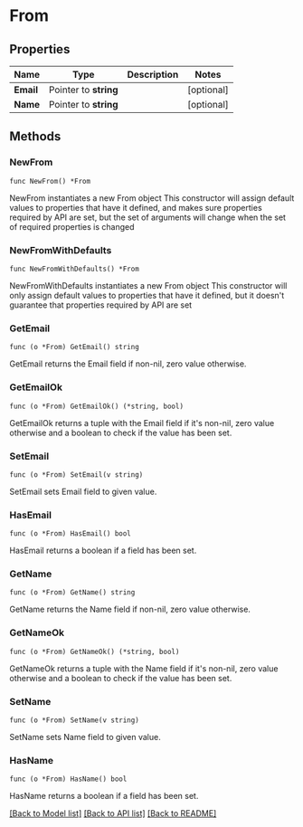 # From

## Properties

Name | Type | Description | Notes
------------ | ------------- | ------------- | -------------
**Email** | Pointer to **string** |  | [optional] 
**Name** | Pointer to **string** |  | [optional] 

## Methods

### NewFrom

`func NewFrom() *From`

NewFrom instantiates a new From object
This constructor will assign default values to properties that have it defined,
and makes sure properties required by API are set, but the set of arguments
will change when the set of required properties is changed

### NewFromWithDefaults

`func NewFromWithDefaults() *From`

NewFromWithDefaults instantiates a new From object
This constructor will only assign default values to properties that have it defined,
but it doesn't guarantee that properties required by API are set

### GetEmail

`func (o *From) GetEmail() string`

GetEmail returns the Email field if non-nil, zero value otherwise.

### GetEmailOk

`func (o *From) GetEmailOk() (*string, bool)`

GetEmailOk returns a tuple with the Email field if it's non-nil, zero value otherwise
and a boolean to check if the value has been set.

### SetEmail

`func (o *From) SetEmail(v string)`

SetEmail sets Email field to given value.

### HasEmail

`func (o *From) HasEmail() bool`

HasEmail returns a boolean if a field has been set.

### GetName

`func (o *From) GetName() string`

GetName returns the Name field if non-nil, zero value otherwise.

### GetNameOk

`func (o *From) GetNameOk() (*string, bool)`

GetNameOk returns a tuple with the Name field if it's non-nil, zero value otherwise
and a boolean to check if the value has been set.

### SetName

`func (o *From) SetName(v string)`

SetName sets Name field to given value.

### HasName

`func (o *From) HasName() bool`

HasName returns a boolean if a field has been set.


[[Back to Model list]](../README.md#documentation-for-models) [[Back to API list]](../README.md#documentation-for-api-endpoints) [[Back to README]](../README.md)


